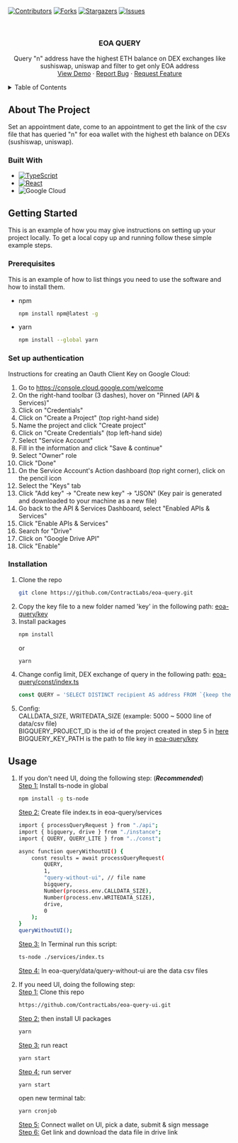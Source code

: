 <!-- PROJECT SHIELDS -->
<!--
*** I'm using markdown "reference style" links for readability.
*** Reference links are enclosed in brackets [ ] instead of parentheses ( ).
*** See the bottom of this document for the declaration of the reference variables
*** for contributors-url, forks-url, etc. This is an optional, concise syntax you may use.
*** https://www.markdownguide.org/basic-syntax/#reference-style-links
-->
[![Contributors][contributors-shield]][contributors-url]
[![Forks][forks-shield]][forks-url]
[![Stargazers][stars-shield]][stars-url]
[![Issues][issues-shield]][issues-url]



<!-- PROJECT LOGO -->
<br />
<div align="center">
<h3 align="center">EOA QUERY</h3>

  <p align="center">
    Query "n" address have the highest ETH balance on DEX exchanges like sushiswap, uniswap and filter to get only EOA address
    <br />
    <a href="https://eoa-query.w3w.app/">View Demo</a>
    ·
    <a href="https://github.com/ContractLabs/eoa-query/issues">Report Bug</a>
    ·
    <a href="https://github.com/ContractLabs/eoa-query/issues">Request Feature</a>
  </p>
</div>



<!-- TABLE OF CONTENTS -->
<details>
  <summary>Table of Contents</summary>
  <ol>
    <li>
      <a href="#about-the-project">About The Project</a>
      <ul>
        <li><a href="#built-with">Built With</a></li>
      </ul>
    </li>
    <li>
      <a href="#getting-started">Getting Started</a>
      <ul>
        <li><a href="#set-up-authentication">Set up authentication</a></li>
        <li><a href="#prerequisites">Prerequisites</a></li>
        <li><a href="#installation">Installation</a></li>
      </ul>
    </li>
    <li><a href="#usage">Usage</a></li>
  </ol>
</details>



<!-- ABOUT THE PROJECT -->
## About The Project

Set an appointment date, come to an appointment to get the link of the csv file that has queried "n" for eoa wallet with the highest eth balance on DEXs (sushiswap, uniswap).


### Built With

* [![TypeScript][TypeScript.ts]][TypeScript-url]
* [![React][React.js]][React-url]
* ![Google Cloud](https://img.shields.io/badge/GoogleCloud-%234285F4.svg?style=for-the-badge&logo=google-cloud&logoColor=white)



<!-- GETTING STARTED -->
## Getting Started

This is an example of how you may give instructions on setting up your project locally.
To get a local copy up and running follow these simple example steps.

### Prerequisites

This is an example of how to list things you need to use the software and how to install them.
* npm
  ```sh
  npm install npm@latest -g
  ```
* yarn 
  ```sh
  npm install --global yarn
  ```

### Set up authentication

Instructions for creating an Oauth Client Key on Google Cloud:

1. Go to https://console.cloud.google.com/welcome
2. On the right-hand toolbar (3 dashes), hover on "Pinned (API & Services)"
3. Click on "Credentials"
4. Click on "Create a Project" (top right-hand side)
5. Name the project and click "Create project"
6. Click on "Create Credentials" (top left-hand side)
7. Select "Service Account"
8. Fill in the information and click "Save & continue"
9. Select "Owner" role
10. Click "Done"
11. On the Service Account's Action dashboard (top right corner), click on the pencil icon
12. Select the "Keys" tab
13. Click "Add key" -> "Create new key" -> "JSON" (Key pair is generated and downloaded to your machine as a new file)
14. Go back to the API & Services Dashboard, select "Enabled APIs & Services"
15. Click "Enable APIs & Services"
16. Search for "Drive"
17. Click on "Google Drive API"
18. Click "Enable"


### Installation

1. Clone the repo
   ```sh
   git clone https://github.com/ContractLabs/eoa-query.git
   ```
2. Copy the key file to a new folder named 'key' in the following path: [eoa-query/key](http://github.com/ContractLabs/eoa-query/blob/main/key)
3. Install packages
   ```sh
   npm install 
   ```
   or
   ```sh
   yarn
   ```
4. Change config limit, DEX exchange of query in the following path: [eoa-query/const/index.ts](https://github.com/ContractLabs/eoa-query/blob/main/const/index.ts)
   ```ts
   const QUERY = 'SELECT DISTINCT recipient AS address FROM `{keep the same if you want to query at 3 dex exchanges sushiswap, quickswap, uniswap or you can delete some unnecessary dex exchange}` LIMIT {your limit number}';
   ```
5. Config: 
   <br/>
   CALLDATA_SIZE, WRITEDATA_SIZE (example: 5000 ~ 5000 line of data/csv file)
   <br/>
   BIGQUERY_PROJECT_ID is the id of the project created in step 5 in [here](https://github.com/ContractLabs/eoa-query/edit/main/README.md#set-up-authentication)
   <br/>
   BIGQUERY_KEY_PATH is the path to file key in [eoa-query/key](http://github.com/ContractLabs/eoa-query/blob/main/key)
<!-- USAGE EXAMPLES -->
## Usage

1. If you don't need UI, doing the following step: (***Recommended***)
   <br/>
   <ins>Step 1:</ins> Install ts-node in global
   ```sh
   npm install -g ts-node 
   ```
   <ins>Step 2:</ins> Create file index.ts in eoa-query/services
    ```sh
    import { processQueryRequest } from "./api";
    import { bigquery, drive } from "./instance";
    import { QUERY, QUERY_LITE } from "../const";

    async function queryWithoutUI() {
        const results = await processQueryRequest(
            QUERY,
            1,
            "query-without-ui", // file name 
            bigquery,
            Number(process.env.CALLDATA_SIZE),
            Number(process.env.WRITEDATA_SIZE),
            drive,
            0
        );
    }
    queryWithoutUI();
    ```
    <ins>Step 3:</ins> In Terminal run this script:
    ```sh
    ts-node ./services/index.ts
    ```
    <ins>Step 4:</ins> In eoa-query/data/query-without-ui are the data csv files

2. If you need UI, doing the following step: 
   <br/>
   <ins>Step 1:</ins> Clone this repo
   ```sh
   https://github.com/ContractLabs/eoa-query-ui.git
   ```
   <ins>Step 2:</ins> then install UI packages
   ```sh
   yarn
   ```
   <ins>Step 3:</ins> run react
   ```sh
   yarn start
   ```
   <ins>Step 4:</ins> run server 
   ```sh
   yarn start
   ```
   open new terminal tab:
   ```sh
   yarn cronjob
   ```
   <ins>Step 5:</ins> Connect wallet on UI, pick a date, submit & sign message
   <br/>
   <ins>Step 6:</ins> Get link and download the data file in drive link



<!-- MARKDOWN LINKS & IMAGES -->
<!-- https://www.markdownguide.org/basic-syntax/#reference-style-links -->
[contributors-shield]: https://img.shields.io/github/contributors/ContractLabs/eoa-query.svg?style=for-the-badge
[contributors-url]: https://github.com/ContractLabs/eoa-query/graphs/contributors
[forks-shield]: https://img.shields.io/github/forks/ContractLabs/eoa-query.svg?style=for-the-badge
[forks-url]: https://github.com/ContractLabs/eoa-query/network/members
[stars-shield]: https://img.shields.io/github/stars/ContractLabs/eoa-query.svg?style=for-the-badge
[stars-url]: https://github.com/ContractLabs/eoa-query/stargazers
[issues-shield]: https://img.shields.io/github/issues/ContractLabs/eoa-query.svg?style=for-the-badge
[issues-url]: https://github.com/ContractLabs/eoa-query/issues
[license-shield]: https://img.shields.io/github/license/ContractLabs/eoa-query.svg?style=for-the-badge
[license-url]: https://github.com/ContractLabs/eoa-query/blob/master/LICENSE.txt
[TypeScript.ts]: https://shields.io/badge/TypeScript-3178C6?logo=TypeScript&logoColor=FFF&style=flat-square
[TypeScript-url]: https://www.typescriptlang.org/
[React.js]: https://img.shields.io/badge/React-20232A?style=for-the-badge&logo=react&logoColor=61DAFB
[React-url]: https://reactjs.org/
